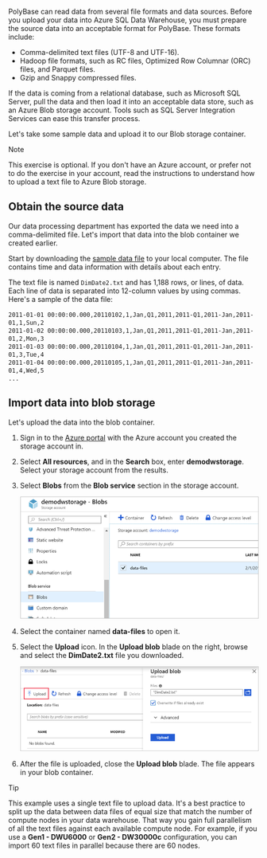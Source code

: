 PolyBase can read data from several file formats and data sources. Before you upload your data into Azure SQL Data Warehouse, you must prepare the source data into an acceptable format for PolyBase. These formats include:

- Comma-delimited text files (UTF-8 and UTF-16).
- Hadoop file formats, such as RC files, Optimized Row Columnar (ORC) files, and Parquet files.
- Gzip and Snappy compressed files.

If the data is coming from a relational database, such as Microsoft SQL Server, pull the data and then load it into an acceptable data store, such as an Azure Blob storage account. Tools such as SQL Server Integration Services can ease this transfer process.

Let's take some sample data and upload it to our Blob storage container.

> [!NOTE]
> This exercise is optional. If you don't have an Azure account, or prefer not to do the exercise in your account, read the instructions to understand how to upload a text file to Azure Blob storage.

## Obtain the source data

Our data processing department has exported the data we need into a comma-delimited file. Let's import that data into the blob container we created earlier.

Start by downloading the [sample data file](https://raw.githubusercontent.com/MicrosoftDocs/mslearn-implement-azure-sql-data-warehouse/master/import-data-into-asdw-with-polybase/DimDate2.txt) to your local computer. The file contains time and data information with details about each entry.

The text file is named `DimDate2.txt` and has 1,188 rows, or lines, of data. Each line of data is separated into 12-column values by using commas. Here's a sample of the data file:

```text
2011-01-01 00:00:00.000,20110102,1,Jan,Q1,2011,2011-Q1,2011-Jan,2011-01,1,Sun,2
2011-01-02 00:00:00.000,20110103,1,Jan,Q1,2011,2011-Q1,2011-Jan,2011-01,2,Mon,3
2011-01-03 00:00:00.000,20110104,1,Jan,Q1,2011,2011-Q1,2011-Jan,2011-01,3,Tue,4
2011-01-04 00:00:00.000,20110105,1,Jan,Q1,2011,2011-Q1,2011-Jan,2011-01,4,Wed,5
...
```

## Import data into blob storage

Let's upload the data into the blob container.

1. Sign in to the [Azure portal](https://portal.azure.com?azure-portal=true) with the Azure account you created the storage account in.

1. Select **All resources**, and in the **Search** box, enter **demodwstorage**. Select your storage account from the results.

1. Select **Blobs** from the **Blob service** section in the storage account.

    ![Blob container in the Azure portal](../media/5-select-blob-container.png)

1. Select the container named **data-files** to open it.

1. Select the **Upload** icon. In the **Upload blob** blade on the right, browse and select the **DimDate2.txt** file you downloaded.

    ![Uploading data file](../media/5-upload-data-file.png)

1. After the file is uploaded, close the **Upload blob** blade. The file appears in your blob container.

> [!TIP]
> This example uses a single text file to upload data. It's a best practice to split up the data between data files of equal size that match the number of compute nodes in your data warehouse. That way you gain full parallelism of all the text files against each available compute node. For example, if you use a **Gen1 - DWU6000** or **Gen2 - DW30000c** configuration, you can import 60 text files in parallel because there are 60 nodes.